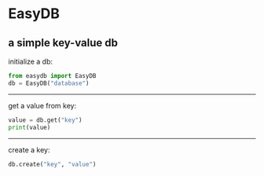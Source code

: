 # EasyDB
a simple key-value db
---
initialize a db:
```python
from easydb import EasyDB
db = EasyDB("database")
```
---
get a value from key:
```py
value = db.get("key")
print(value)
```
---
create a key:
```py
db.create("key", "value")
```
